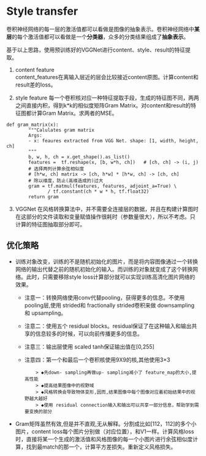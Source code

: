 # Style transfer

卷积神经网络的每一层的激活值都可以看做是图像的抽象表示。卷积神经网络中**某层**的每个激活值都可以看做是一个**分类器**，众多的分类结果组成了**抽象表示**。

基于以上思路，使用预训练好的VGGNet进行content、style、result的特征提取。

1. content feature  
    content_features在离输入层近的层会比较接近content原图。计算content和result差的loss。

2. style feature
    每一个卷积核对应一种特征提取手段，生成的特征图不同，两两之间直接内积，得到k*k的相似度矩阵Gram Matrix。对content和result的特征图都计算Gram Matrix。求两者的MSE。

```
def gram_matrix(x):
        """Calulates gram matrix
        Args:
        - x: feaures extracted from VGG Net. shape: [1, width, height, ch]
        """
        b, w, h, ch = x.get_shape().as_list()
        features =  tf.reshape(x, [b, w*h, ch])   # [ch, ch] -> (i, j)
        # 选择两列计算余弦相似度
        # [h*w, ch] matrix -> [ch, h*w] * [h*w, ch] -> [ch, ch]
        # 除以维度，防止(高维造成的)过大
        gram = tf.matmul(features, features, adjoint_a=True) \
               / tf.constant(ch * w * h, tf.float32) 
        return gram
```

3. VGGNet
    在风格转换算法中，并不需要全连接层的数据，并且在构建计算图时在这部分的文件读取和变量赋值操作很耗时（参数量很大），所以不考虑。只计算的特征图抽取部分即可。

## 优化策略
    
- 训练对象改变，训练的不是随机初始化的图片，而是将内容图像通过一个转换网络的输出代替之前的随机初始化的输入。而训练的对象就变成了这个转换网络。此时，只需要移除style loss计算部分就可以实现训练高清化图片网络的效果。
  * 注意一：转换网络使用conv代替pooling，获得更多的信息。不使用 pooling层,使用 strided和 fractionally strided卷积来做 downsampling和 upsampling。
  * 注意二：使用五个 residual blocks。residual保证了在这种输入和输出共享的信息较多的时候，可以向前传播更多的信息。
  * 注意三：输出层使用 scaled tanh保证输出值在[0,255]
  * 注意四：第一个和最后一个卷积核使用9X9的核,其他使用3×3
            
            > ◆先down- sampling再做up- sampling减小了 feature_map的大小,提高性能
            > ◆提高结果图像中的视野域
            > ◆风格转换会导致物体变形,因而,结果图像中每个图像对应着初始结果中的视野越大越好
            > ◆使用 residual connection输入和输出可以共享一部分信息，帮助学到需要变换的部分
    
- Gram矩阵虽然有效,但是并不直观,无从解释。分割成比如[112，112]的多个小图片，content loss每个图片分别做（对应位置），和V1一样。计算风格loss时，直接将某一个生成的激活值和风格图像的每一个小图片进行余弦相似度计算，找到最match的那一个，计算平方差损失。重新定义风格损失。
